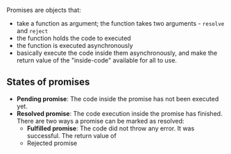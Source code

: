 Promises are objects that:
- take a function as argument; the function takes two arguments - `resolve` and `reject`
- the function holds the code to executed
- the function is executed asynchronously
- basically execute the code inside them asynchronously, and make the return value of the "inside-code" available for all to use.

## States of promises
- **Pending promise**: The code inside the promise has not been executed yet.
- **Resolved promise**: The code execution inside the promise has finished. There are two ways a promise can be marked as resolved:
	- **Fulfilled promise**: The code did not throw any error. It was successful. The return value of 
	- Rejected promise